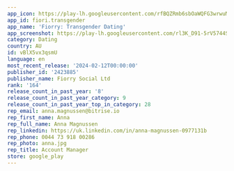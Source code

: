 ```yaml
---
app_icon: https://play-lh.googleusercontent.com/rfBQZRmb6sbOaWQFG3wrwuMkpZ0QMeAyGVa3MxyZZw1-5jBM5bdeJc8NuEzEHbfA1Zy7
app_id: fiori.transgender
app_name: 'Fiorry: Transgender Dating'
app_screenshot: https://play-lh.googleusercontent.com/rl3K_D91-5rV5744SIMTLE9_ii1MVxxdDEIM3YaRLN725VdfdNfYdwK45TIv6lzBW7ck
category: Dating
country: AU
id: vBlX5vx3qsmU
language: en
most_recent_release: '2024-02-12T00:00:00'
publisher_id: '2423885'
publisher_name: Fiorry Social Ltd
rank: '164'
release_count_in_past_year: '8'
release_count_in_past_year_category: 9
release_count_in_past_year_top_in_category: 28
rep_email: anna.magnussen@bitrise.io
rep_first_name: Anna
rep_full_name: Anna Magnussen
rep_linkedin: https://uk.linkedin.com/in/anna-magnussen-0977131b
rep_phone: 0044 73 918 00286
rep_photo: anna.jpg
rep_title: Account Manager
store: google_play
---
```

